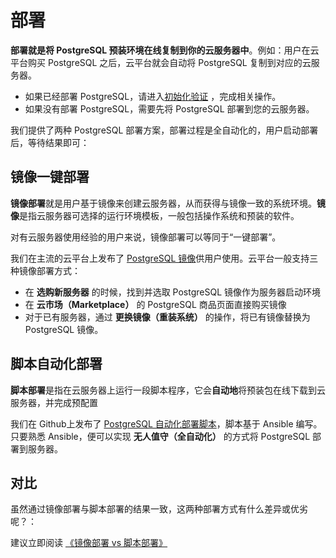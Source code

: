 # 部署

**部署就是将 PostgreSQL 预装环境在线复制到你的云服务器中**。例如：用户在云平台购买 PostgreSQL 之后，云平台就会自动将 PostgreSQL 复制到对应的云服务器。

- 如果已经部署 PostgreSQL，请进入[初始化验证](/zh/stack-installation.md) ，完成相关操作。
- 如果没有部署 PostgreSQL，需要先将 PostgreSQL 部署到您的云服务器。

我们提供了两种 PostgreSQL 部署方案，部署过程是全自动化的，用户启动部署后，等待结果即可：

## 镜像一键部署

**镜像部署**就是用户基于镜像来创建云服务器，从而获得与镜像一致的系统环境。**镜像**是指云服务器可选择的运行环境模板，一般包括操作系统和预装的软件。

对有云服务器使用经验的用户来说，镜像部署可以等同于“一键部署”。

我们在主流的云平台上发布了 [PostgreSQL 镜像](https://apps.websoft9.com/postgresql)供用户使用。云平台一般支持三种镜像部署方式：

* 在 **选购新服务器** 的时候，找到并选取 PostgreSQL 镜像作为服务器启动环境
* 在 **云市场（Marketplace）**  的 PostgreSQL 商品页面直接购买镜像
* 对于已有服务器，通过 **更换镜像（重装系统）** 的操作，将已有镜像替换为 PostgreSQL 镜像。

## 脚本自动化部署

**脚本部署**是指在云服务器上运行一段脚本程序，它会**自动地**将预装包在线下载到云服务器，并完成预配置

我们在 Github上发布了 [PostgreSQL 自动化部署脚本](https://github.com/Websoft9/ansible-postgresql)，脚本基于 Ansible 编写。只要熟悉 Ansible，便可以实现 **无人值守（全自动化）** 的方式将 PostgreSQL 部署到服务器。

## 对比

虽然通过镜像部署与脚本部署的结果一致，这两种部署方式有什么差异或优劣呢？：

建议立即阅读 [《镜像部署 vs 脚本部署》](https://support.websoft9.com/docs/faq/zh/bz-product.html#镜像部署-vs-脚本部署)